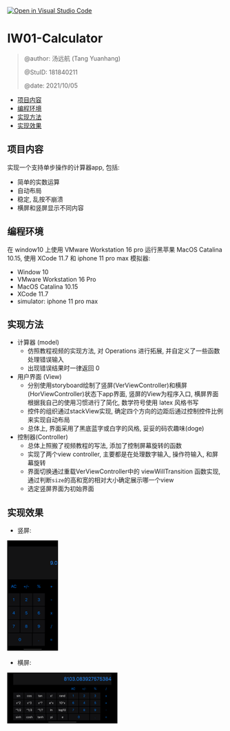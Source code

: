 [![Open in Visual Studio Code](https://classroom.github.com/assets/open-in-vscode-f059dc9a6f8d3a56e377f745f24479a46679e63a5d9fe6f495e02850cd0d8118.svg)](https://classroom.github.com/online_ide?assignment_repo_id=5761801&assignment_repo_type=AssignmentRepo)
# IW01-Calculator

> @author: 汤远航 (Tang Yuanhang)
>
> @StuID: 181840211
>
> @date: 2021/10/05

- [项目内容](#项目内容)
- [编程环境](#编程环境)
- [实现方法](#实现方法)
- [实现效果](#实现效果)

## 项目内容

实现一个支持单步操作的计算器app, 包括:

- 简单的实数运算
- 自动布局
- 稳定, 乱按不崩溃
- 横屏和竖屏显示不同内容

## 编程环境

在 window10 上使用 VMware Workstation 16 pro 运行黑苹果 MacOS Catalina 10.15, 使用 XCode 11.7 和 iphone 11 pro max 模拟器:

- Window 10
- VMware Workstation 16 Pro
- MacOS Catalina 10.15
- XCode 11.7
- simulator: iphone 11 pro max

## 实现方法

- 计算器 (model)
  - 仿照教程视频的实现方法, 对 Operations 进行拓展, 并自定义了一些函数处理错误输入
  - 出现错误结果时一律返回 0
- 用户界面 (View)
  - 分别使用storyboard绘制了竖屏(VerViewController)和横屏(HorViewController)状态下app界面, 竖屏的View为程序入口, 横屏界面根据我自己的使用习惯进行了简化, 数学符号使用 latex 风格书写 
  - 控件的组织通过stackView实现, 确定四个方向的边距后通过控制控件比例来实现自动布局
  - 总体上, 界面采用了黑底蓝字或白字的风格, 妥妥的码农趣味(doge)
- 控制器(Controller)
  - 总体上照搬了视频教程的写法, 添加了控制屏幕旋转的函数
  - 实现了两个view controller, 主要都是在处理数字输入, 操作符输入, 和屏幕旋转
  - 界面切换通过重载VerViewController中的 viewWillTransition 函数实现, 通过判断`size`的高和宽的相对大小确定展示哪一个view
  - 选定竖屏界面为初始界面

## 实现效果

- 竖屏:

<img src="Simulator Screen Shot - iPhone 11 Pro Max - 2021-10-05 at 06.39.38.png" style="zoom:25%" />

- 横屏:

<img src="Simulator Screen Shot - iPhone 11 Pro Max - 2021-10-05 at 06.39.58.png" style="zoom: 25%" />
